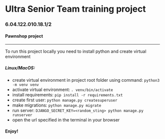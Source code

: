 # Ultra Senior Team training project
### 6.04.122.010.18.1/2

#### Pawnshop project

---
To run this project locally you need to install python and create virtual environment

##### Linux/MacOS: 
- create virtual environment in project root folder using command: `python3 -m venv venv`
- activate virtual environment: `. venv/bin/activate`
- install requirements: `pip install -r requirements.txt`
- create first user: `python manage.py createsuperuser`
- make migrations: `python manage.py migrate`
- run server: `DJANGO_SECRET_KEY=<random_sting> python manage.py runserver`
- open the url specified in the terminal in your browser

#### Enjoy!

